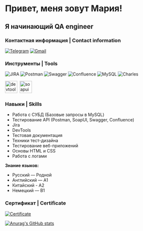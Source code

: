 # Привет, меня зовут Мария!

## Я начинающий QA engineer

### Контактная информация | Contact information
[![Telegram](https://img.shields.io/badge/-Telegram-090909?stule=for-the-badge&logo=telegram&logoColor=27A0D9)](https://t.me/palyanova_m)
[![Gmail](https://img.shields.io/badge/-Gmail-090909?stule=for-the-badge&logo=gmail&logoColor=005FF9)](mailto:mariapalanova666@gmail.com)

### Инструменты | Tools
![JIRA](https://img.shields.io/badge/-Jira-090909?stule=for-the-badge&logo=jira&logoColor=0052CC)
![Postman](https://img.shields.io/badge/-Postman-090909?stule=for-the-badge&logo=Postman&logoColor=FF6C37)
![Swagger](https://img.shields.io/badge/-Swagger-090909?stule=for-the-badge&logo=Swagger&logoColor=85EA2D)
![Confluence](https://img.shields.io/badge/-Confluence-090909?stule=for-the-badge&logo=Confluence&logoColor=172B4D)
![MySQL](https://img.shields.io/badge/-MySQL-090909?stule=for-the-badge&logo=MySQL&logoColor=4479A1)
![Charles](https://img.shields.io/badge/-Charles-090909?stule=for-the-badge&logo=Charles&logoColor=F3F5F5)
<div>
<img src="https://d33wubrfki0l68.cloudfront.net/38b5c953a4667366685d55db55d057c86db1fc54/a0fdc/static/acae6b24d940347661ca901ea07f47c1/chrome-dev-logo-icon.png" title="devtools" alt="devtools" width="40" height="40"/>&nbsp
<img src="https://static0.smartbear.co/smartbearbrand/media/images/home/soapui-icon.svg" title="soapui" alt="soapui" width="40" height="40"/>&nbsp
</div>

### Навыки | Skills
- Работа с СУБД (Базовые запросы в MySQL)
- Тестирование API (Postman, SoapUI, Swagger, Confluence)
- Jira
- DevTools
- Тестовая документация 
- Техники тест-дизайна
- Тестирование веб-приложений
- Основы HTML и CSS
- Работа с логами

**Знание языков:**
- Русский — Родной
- Английский — A1 
- Китайский - A2
- Немецкий — B1
### Сертификат | Certificate
[![Certificate](https://stepik.org/cert/2929119)](https://stepik.org/cert/2929119)

[![Anurag's GitHub stats](https://github-readme-stats.vercel.app/api?username=Maria272727)](https://github.com/Maria272727/github-readme-stats?stule=dark)
